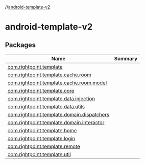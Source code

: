 //[android-template-v2](index.md)



# android-template-v2


## Packages

|  Name|  Summary|
|---|---|
| <a name="com.rightpoint.template////PointingToDeclaration/"></a>[com.rightpoint.template](com.rightpoint.template/index.md) |
| <a name="com.rightpoint.template.cache.room////PointingToDeclaration/"></a>[com.rightpoint.template.cache.room](com.rightpoint.template.cache.room/index.md) |
| <a name="com.rightpoint.template.cache.room.model////PointingToDeclaration/"></a>[com.rightpoint.template.cache.room.model](com.rightpoint.template.cache.room.model/index.md) |
| <a name="com.rightpoint.template.core////PointingToDeclaration/"></a>[com.rightpoint.template.core](com.rightpoint.template.core/index.md) |
| <a name="com.rightpoint.template.data.injection////PointingToDeclaration/"></a>[com.rightpoint.template.data.injection](com.rightpoint.template.data.injection/index.md) |
| <a name="com.rightpoint.template.data.utils////PointingToDeclaration/"></a>[com.rightpoint.template.data.utils](com.rightpoint.template.data.utils/index.md) |
| <a name="com.rightpoint.template.domain.dispatchers////PointingToDeclaration/"></a>[com.rightpoint.template.domain.dispatchers](com.rightpoint.template.domain.dispatchers/index.md) |
| <a name="com.rightpoint.template.domain.interactor////PointingToDeclaration/"></a>[com.rightpoint.template.domain.interactor](com.rightpoint.template.domain.interactor/index.md) |
| <a name="com.rightpoint.template.home////PointingToDeclaration/"></a>[com.rightpoint.template.home](com.rightpoint.template.home/index.md) |
| <a name="com.rightpoint.template.login////PointingToDeclaration/"></a>[com.rightpoint.template.login](com.rightpoint.template.login/index.md) |
| <a name="com.rightpoint.template.remote////PointingToDeclaration/"></a>[com.rightpoint.template.remote](com.rightpoint.template.remote/index.md) |
| <a name="com.rightpoint.template.util////PointingToDeclaration/"></a>[com.rightpoint.template.util](com.rightpoint.template.util/index.md) |
